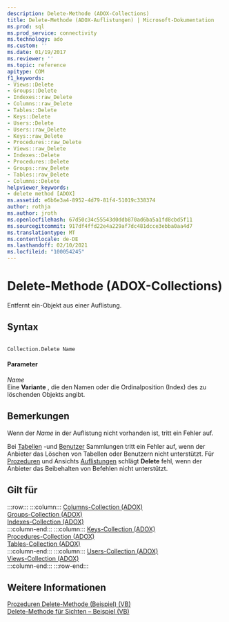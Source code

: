 ```yaml
---
description: Delete-Methode (ADOX-Collections)
title: Delete-Methode (ADOX-Auflistungen) | Microsoft-Dokumentation
ms.prod: sql
ms.prod_service: connectivity
ms.technology: ado
ms.custom: ''
ms.date: 01/19/2017
ms.reviewer: ''
ms.topic: reference
apitype: COM
f1_keywords:
- Views::Delete
- Groups::Delete
- Indexes::raw_Delete
- Columns::raw_Delete
- Tables::Delete
- Keys::Delete
- Users::Delete
- Users::raw_Delete
- Keys::raw_Delete
- Procedures::raw_Delete
- Views::raw_Delete
- Indexes::Delete
- Procedures::Delete
- Groups::raw_Delete
- Tables::raw_Delete
- Columns::Delete
helpviewer_keywords:
- delete method [ADOX]
ms.assetid: e6b6e3a4-8952-4d79-81f4-51019c338374
author: rothja
ms.author: jroth
ms.openlocfilehash: 67d50c34c55543d0ddb870ad6ba5a1fd8cbd5f11
ms.sourcegitcommit: 917df4ffd22e4a229af7dc481dcce3ebba0aa4d7
ms.translationtype: MT
ms.contentlocale: de-DE
ms.lasthandoff: 02/10/2021
ms.locfileid: "100054245"
---
```

# <a name="delete-method-adox-collections"></a>Delete-Methode (ADOX-Collections)
Entfernt ein-Objekt aus einer Auflistung.  
  
## <a name="syntax"></a>Syntax  
  
```  
  
Collection.Delete Name  
```  
  
#### <a name="parameters"></a>Parameter  
 *Name*  
 Eine **Variante** , die den Namen oder die Ordinalposition (Index) des zu löschenden Objekts angibt.  
  
## <a name="remarks"></a>Bemerkungen  
 Wenn der *Name* in der Auflistung nicht vorhanden ist, tritt ein Fehler auf.  
  
 Bei [Tabellen](./tables-collection-adox.md) -und [Benutzer](./users-collection-adox.md) Sammlungen tritt ein Fehler auf, wenn der Anbieter das Löschen von Tabellen oder Benutzern nicht unterstützt. Für [Prozeduren](./procedures-collection-adox.md) und Ansichts [Auflistungen](./views-collection-adox.md) schlägt **Delete** fehl, wenn der Anbieter das Beibehalten von Befehlen nicht unterstützt.  
  
## <a name="applies-to"></a>Gilt für  

:::row:::
    :::column:::
        [Columns-Collection (ADOX)](./columns-collection-adox.md)  
        [Groups-Collection (ADOX)](./groups-collection-adox.md)  
        [Indexes-Collection (ADOX)](./indexes-collection-adox.md)  
    :::column-end:::
    :::column:::
        [Keys-Collection (ADOX)](./keys-collection-adox.md)  
        [Procedures-Collection (ADOX)](./procedures-collection-adox.md)  
        [Tables-Collection (ADOX)](./tables-collection-adox.md)  
    :::column-end:::
    :::column:::
        [Users-Collection (ADOX)](./users-collection-adox.md)  
        [Views-Collection (ADOX)](./views-collection-adox.md)  
    :::column-end:::
:::row-end:::

## <a name="see-also"></a>Weitere Informationen  
 [Prozeduren Delete-Methode (Beispiel) (VB)](./procedures-delete-method-example-vb.md)   
 [Delete-Methode für Sichten – Beispiel (VB)](./views-delete-method-example-vb.md)